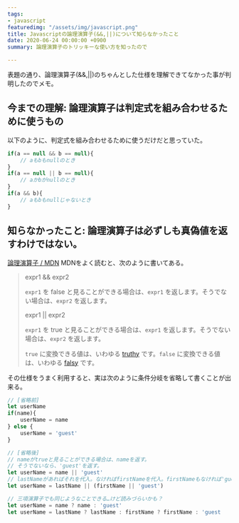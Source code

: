 ```yaml
---
tags:
- javascript
featuredimg: "/assets/img/javascript.png"
title: Javascriptの論理演算子(&&,||)について知らなかったこと
date: 2020-06-24 00:00:00 +0900
summary: 論理演算子のトリッキーな使い方を知ったので

---
```

表題の通り、論理演算子(&&,||)のちゃんとした仕様を理解できてなかった事が判明したのでメモ。

## 今までの理解: 論理演算子は判定式を組み合わせるために使うもの

以下のように、判定式を組み合わせるために使うだけだと思っていた。

``` javascript
if(a == null && b == null){
    // aもbもnullのとき
}
if(a == null || b == null){
    // aかbがnullのとき
}
if(a && b){
    // aもbもnullじゃないとき
}
```

## 知らなかったこと: 論理演算子は必ずしも真偽値を返すわけではない。

[論理演算子 / MDN](https://developer.mozilla.org/ja/docs/Web/JavaScript/Reference/Operators/Logical_Operators) MDNをよく読むと、次のように書いてある。

> expr1 && expr2
>
> `expr1` を false と見ることができる場合は、`expr1` を返します。そうでない場合は、`expr2` を返します。
>
> expr1 || expr2
>
> `expr1` を true と見ることができる場合は、`expr1` を返します。そうでない場合は、`expr2` を返します。
>
> `true` に変換できる値は、いわゆる [truthy](https://developer.mozilla.org/ja/docs/Glossary/Truthy) です。`false` に変換できる値は、いわゆる [falsy](https://developer.mozilla.org/ja/docs/Glossary/Falsy) です。

その仕様をうまく利用すると、実は次のように条件分岐を省略して書くことが出来る。

```js
// [省略前]
let userName
if(name){
	userName = name
} else {
	userName = 'guest'
}

// [省略後]
// nameがtrueと見ることができる場合は、nameを返す。
// そうでないなら、'guest'を返す。
let userName = name || 'guest'
// lastNameがあればそれを代入。なければfirstNameを代入。firstNameもなければ'guest'を代入。
let userName = lastName || (firstName || 'guest')

// 三項演算子でも同じようなことできる…けど読みづらいかも？
let userName = name ? name : 'guest'
let userName = lastName ? lastName : firstName ? firstName : 'guest
```